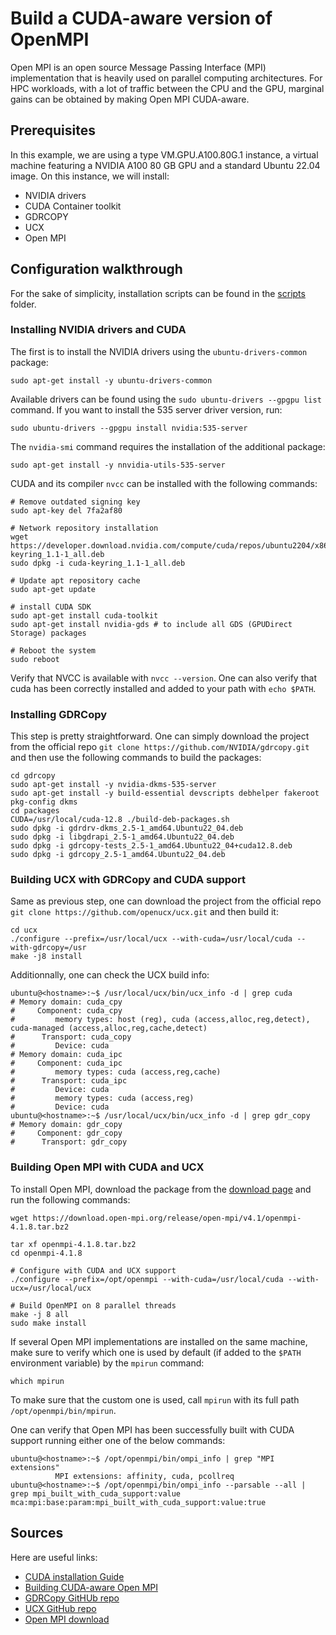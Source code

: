 # Build a CUDA-aware version of OpenMPI 

Open MPI is an open source Message Passing Interface (MPI) implementation that is heavily used on parallel computing architectures. For HPC workloads, with a lot of traffic between the CPU and the GPU, marginal gains can be obtained by making Open MPI CUDA-aware. 

## Prerequisites

In this example, we are using a type VM.GPU.A100.80G.1 instance, a virtual machine featuring a NVIDIA A100 80 GB GPU and a standard Ubuntu 22.04 image. On this instance, we will install:
* NVIDIA drivers
* CUDA Container toolkit
* GDRCOPY
* UCX
* Open MPI

## Configuration walkthrough

For the sake of simplicity, installation scripts can be found in the [scripts](cloud-infrastructure/ai-infra-gpu/ai-infrastructure/cuda-aware-mpi/assets/scripts) folder.

### Installing NVIDIA drivers and CUDA

The first is to install the NVIDIA drivers using the `ubuntu-drivers-common` package:
```
sudo apt-get install -y ubuntu-drivers-common
```
Available drivers can be found using the `sudo ubuntu-drivers --gpgpu list` command. If you want to install the 535 server driver version, run:
```
sudo ubuntu-drivers --gpgpu install nvidia:535-server
```
The `nvidia-smi` command requires the installation of the additional package:
```
sudo apt-get install -y nnvidia-utils-535-server
```
CUDA and its compiler `nvcc` can be installed with the following commands:
```
# Remove outdated signing key
sudo apt-key del 7fa2af80

# Network repository installation
wget https://developer.download.nvidia.com/compute/cuda/repos/ubuntu2204/x86_64/cuda-keyring_1.1-1_all.deb
sudo dpkg -i cuda-keyring_1.1-1_all.deb

# Update apt repository cache
sudo apt-get update

# install CUDA SDK
sudo apt-get install cuda-toolkit
sudo apt-get install nvidia-gds # to include all GDS (GPUDirect Storage) packages

# Reboot the system
sudo reboot
```
Verify that NVCC is available with `nvcc --version`. One can also verify that cuda has been correctly installed and added to your path with `echo $PATH`.

### Installing GDRCopy

This step is pretty straightforward. One can simply download the project from the official repo `git clone https://github.com/NVIDIA/gdrcopy.git` and then use the following commands to build the packages:
```
cd gdrcopy
sudo apt-get install -y nvidia-dkms-535-server
sudo apt-get install -y build-essential devscripts debhelper fakeroot pkg-config dkms
cd packages
CUDA=/usr/local/cuda-12.8 ./build-deb-packages.sh
sudo dpkg -i gdrdrv-dkms_2.5-1_amd64.Ubuntu22_04.deb
sudo dpkg -i libgdrapi_2.5-1_amd64.Ubuntu22_04.deb
sudo dpkg -i gdrcopy-tests_2.5-1_amd64.Ubuntu22_04+cuda12.8.deb
sudo dpkg -i gdrcopy_2.5-1_amd64.Ubuntu22_04.deb
```

### Building UCX with GDRCopy and CUDA support

Same as previous step, one can download the project from the official repo `git clone https://github.com/openucx/ucx.git` and then build it:
```
cd ucx
./configure --prefix=/usr/local/ucx --with-cuda=/usr/local/cuda --with-gdrcopy=/usr
make -j8 install
```
Additionnally, one can check the UCX build info:
```
ubuntu@<hostname>:~$ /usr/local/ucx/bin/ucx_info -d | grep cuda
# Memory domain: cuda_cpy
#     Component: cuda_cpy
#         memory types: host (reg), cuda (access,alloc,reg,detect), cuda-managed (access,alloc,reg,cache,detect)
#      Transport: cuda_copy
#         Device: cuda
# Memory domain: cuda_ipc
#     Component: cuda_ipc
#         memory types: cuda (access,reg,cache)
#      Transport: cuda_ipc
#         Device: cuda
#         memory types: cuda (access,reg)
#         Device: cuda
ubuntu@<hostname>:~$ /usr/local/ucx/bin/ucx_info -d | grep gdr_copy
# Memory domain: gdr_copy
#     Component: gdr_copy
#      Transport: gdr_copy
```

### Building Open MPI with CUDA and UCX

To install Open MPI, download the package from the [download page](https://www.open-mpi.org/software/ompi/v4.1/) and run the following commands:
```
wget https://download.open-mpi.org/release/open-mpi/v4.1/openmpi-4.1.8.tar.bz2

tar xf openmpi-4.1.8.tar.bz2
cd openmpi-4.1.8

# Configure with CUDA and UCX support
./configure --prefix=/opt/openmpi --with-cuda=/usr/local/cuda --with-ucx=/usr/local/ucx

# Build OpenMPI on 8 parallel threads
make -j 8 all
sudo make install
```
If several Open MPI implementations are installed on the same machine, make sure to verify which one is used by default (if added to the `$PATH` environment variable) by the `mpirun` command:
```
which mpirun
```
To make sure that the custom one is used, call `mpirun` with its full path `/opt/openmpi/bin/mpirun`.

One can verify that Open MPI has been successfully built with CUDA support running either one of the below commands:
```
ubuntu@<hostname>:~$ /opt/openmpi/bin/ompi_info | grep "MPI extensions"
          MPI extensions: affinity, cuda, pcollreq
ubuntu@<hostname>:~$ /opt/openmpi/bin/ompi_info --parsable --all | grep mpi_built_with_cuda_support:value
mca:mpi:base:param:mpi_built_with_cuda_support:value:true
```

## Sources

Here are useful links:
* [CUDA installation Guide](https://docs.nvidia.com/cuda/cuda-installation-guide-linux/#ubuntu)
* [Building CUDA-aware Open MPI](https://www.open-mpi.org/faq/?category=buildcuda)
* [GDRCopy GitHUb repo](https://github.com/NVIDIA/gdrcopy)
* [UCX GitHub repo](https://github.com/openucx/ucx)
* [Open MPI download](https://www.open-mpi.org/software/ompi/v4.1/)